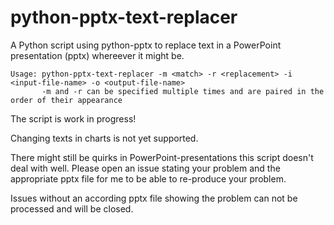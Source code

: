 # python-pptx-text-replacer

A Python script using python-pptx to replace text in a PowerPoint presentation (pptx) whereever it might be.

    Usage: python-pptx-text-replacer -m <match> -r <replacement> -i <input-file-name> -o <output-file-name>
           -m and -r can be specified multiple times and are paired in the order of their appearance

The script is work in progress!

Changing texts in charts is not yet supported.

There might still be quirks in PowerPoint-presentations this script doesn't deal with well. Please open an issue stating your problem and the appropriate pptx file for me to be able to re-produce your problem.

Issues without an according pptx file showing the problem can not be processed and will be closed. 
